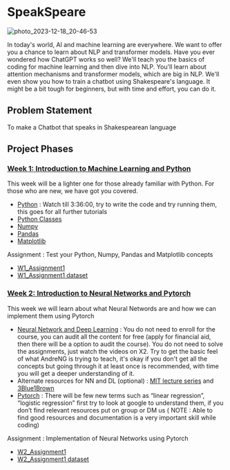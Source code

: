 # SpeakSpeare

![photo_2023-12-18_20-46-53](https://github.com/Mehul-Agrawal410/SpeakSpeare/assets/96577287/69eae746-a060-4f26-a77b-717740e9c443)

In today's world, AI and machine learning are everywhere. We want to offer you a chance to learn about NLP and transformer models. Have you ever wondered how ChatGPT works so well? We'll teach you the basics of coding for machine learning and then dive into NLP. You'll learn about attention mechanisms and transformer models, which are big in NLP. We'll even show you how to train a chatbot using Shakespeare's language. It might be a bit tough for beginners, but with time and effort, you can do it.

## Problem Statement 

To make a Chatbot that speaks in Shakespearean language

## Project Phases

### [Week 1: Introduction to Machine Learning and Python](<./Week 1/>)
This week will be a lighter one for those already familiar with Python. For those who are new, we have got you covered. 
- [Python](https://www.youtube.com/watch?v=_uQrJ0TkZlc) : Watch till 3:36:00, try to write the code and try running them, this goes for all further tutorials 
- [Python Classes](https://www.geeksforgeeks.org/python-classes-and-objects/)
- [Numpy](https://www.youtube.com/watch?v=QUT1VHiLmmI)
- [Pandas](https://www.youtube.com/watch?v=vmEHCJofslg)
- [Matplotlib](https://www.youtube.com/watch?v=wB9C0Mz9gSo)

Assignment : Test your Python, Numpy, Pandas and Matplotlib concepts
- [W1_Assignment1](<./Week 1/Assignment_1.ipynb>) 
- [W1_Assignment1 dataset](<.Week 1/countries.csv>)

### [Week 2: Introduction to Neural Networks and Pytorch](<./Week 2/>)
This week we will learn about what Neural Networds are and how we can implement them using Pytorch
- [Neural Network and Deep Learning](https://www.coursera.org/learn/neural-networks-deep-learning?specialization=deep-learning) : You do not need to enroll for the course, you can audit all the content for free (apply for financial aid, then there will be a option to audit the course). You do not need to solve the assignments, just watch the videos on X2. Try to get the basic feel of what AndreNG is trying to teach, it's okay if you don't get all the concepts but going through it at least once is recommended, with time you will get a deeper understanding of it.
- Alternate resources for NN and DL (optional) : [MIT lecture series](https://youtu.be/QDX-1M5Nj7s) and [3Blue1Brown](https://youtube.com/playlist?list=PLZHQObOWTQDNU6R1_67000Dx_ZCJB-3pi)
- [Pytorch](https://www.youtube.com/watch?v=c36lUUr864M) : There will be few new terms such as “linear regression”, “logistic regression” first try to look at google to understand them, if you don’t find relevant resources put on group or DM us ( NOTE : Able to find good resources and documentation is a very important skill while coding)

Assignment : Implementation of Neural Networks using Pytorch
- [W2_Assignment1](<./Week 2/NN_using_PyTorch.ipynb>) 
- [W2_Assignment1 dataset](<./Week 2/pizza_vs_not.zip>)
